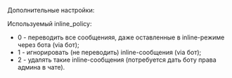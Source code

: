 Дополнительные настройки:

Используемый inline_policy:

- 0 - переводить все сообщенияя, даже оставленные в inline-режиме через бота (via бот);
- 1 - игнорировать (не переводить) inline-сообщения (via бот);
- 2 - удалять такие inline-сообщения (потребуется дать боту права админа в чате).
